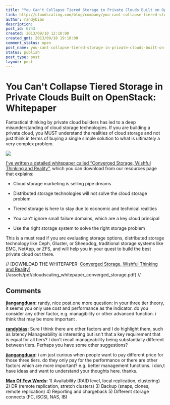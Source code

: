 ```yaml
---
title: "You Can't Collapse Tiered Storage in Private Clouds Built on OpenStack: Whitepaper"
link: http://cloudscaling.com/blog/company/you-cant-collapse-tiered-storage-in-private-clouds-built-on-openstack-whitepaper/
author: randybias
description: 
post_id: 6743
created: 2013/09/10 12:10:00
created_gmt: 2013/09/10 19:10:00
comment_status: open
post_name: you-cant-collapse-tiered-storage-in-private-clouds-built-on-openstack-whitepaper
status: publish
post_type: post
layout: post
---
```


# You Can't Collapse Tiered Storage in Private Clouds Built on OpenStack: Whitepaper

Fantastical thinking by private cloud builders has led to a deep misunderstanding of cloud storage technologies. If you are building a private cloud, you MUST understand the realities of cloud storage and not just think in terms of buying a single simple solution to what is ultimately a very complex problem.

  
![](https://lh3.googleusercontent.com/0ZIf7DeOnR7GRp_cvGp3B2eXMd2fSjffGLBwmBuDAI_Ht6ADQb0ikFoPibvFoGiu_paV7BeWQdLfnn8dltE4pBfwLHQFXn2UyqB88eVOFKDQVIUmonTEjEE)

[I've written a detailed whitepaper called “Converged Storage, Wishful Thinking and Reality”](/assets/pdf/cloudscaling_whitepaper_converged_storage.pdf), which you can download from our resources page that explains:

  * Cloud storage marketing is selling pipe dreams

  * Distributed storage technologies will not solve the cloud storage problem

  * Tiered storage is here to stay due to economic and technical realities

  * You can’t ignore small failure domains, which are a key cloud principal

  * Use the right storage system to solve the right storage problem

This is a must read if you are evaluating storage options, distributed storage technology like Ceph, Gluster, or Sheepdog, traditional storage systems like EMC, NetApp, or ZFS, and will help you in your quest to build the best private cloud out there.

// [DOWNLOAD THE WHITEPAPER: [Converged Storage, Wishful Thinking and Reality](/assets/pdf/cloudscaling_whitepaper_converged_storage.pdf)](/assets/pdf/cloudscaling_whitepaper_converged_storage.pdf) //

## Comments

**[jiangangduan](#3939 "2013-09-11 01:01:00"):** randy, nice post.one more question: in your three tier theory, it seems you only use cost and performance as the indicator. do you consider any other factor, e.g. managibility or other advanced function. i think that may be more important .

**[randybias](#3940 "2013-09-11 04:32:00"):** Sure I think there are other factors and I do highlight them, such as latency Manageability is interesting but isn't that a key requirement that is equal for all tiers? I don't recall manageability being substantially different between tiers. Perhaps you have some other suggestions?

**[jiangangduan](#3941 "2013-09-12 11:23:00"):** i am just curious when people want to pay different price for those three tiers. do they only pay for the performance or there are other factors which are more important? e.g. better management functions. i don,t have ideas and want to understand your thoughts here. thanks.

**[Man Of Few Words](#3942 "2013-09-12 12:14:00"):** 1) Availability (RAID level, local replication, clustering) 2) DR (remote replication, stretch clusters) 3) Backup (snaps, clones, remote replication) 4) Reporting and chargeback 5) Different storage connects (FC, iSCSI, NAS, IB)


